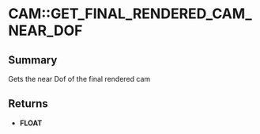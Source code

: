# CAM::GET_FINAL_RENDERED_CAM_NEAR_DOF

## Summary
Gets the near Dof of the final rendered cam

## Returns
* **FLOAT**
